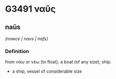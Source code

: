 # G3491 ναῦς

## naûs

_(nowce | navs | nafs)_

### Definition

from νάω or νέω (to float); a boat (of any size); ship.

- a ship, vessel of considerable size

